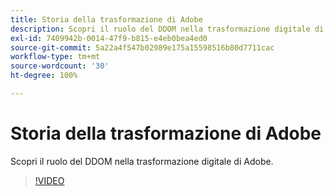 ```yaml
---
title: Storia della trasformazione di Adobe
description: Scopri il ruolo del DDOM nella trasformazione digitale di Adobe.
exl-id: 7409942b-0014-47f9-b815-e4eb0bea4ed0
source-git-commit: 5a22a4f547b02989e175a15598516b80d7711cac
workflow-type: tm+mt
source-wordcount: '30'
ht-degree: 100%

---
```


# Storia della trasformazione di Adobe

Scopri il ruolo del DDOM nella trasformazione digitale di Adobe.

>[!VIDEO](https://video.tv.adobe.com/v/41691)
